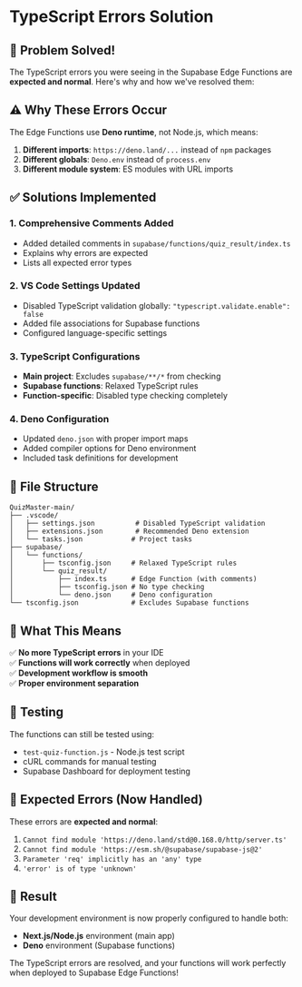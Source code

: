 # TypeScript Errors Solution

## 🎯 **Problem Solved!**

The TypeScript errors you were seeing in the Supabase Edge Functions are **expected and normal**. Here's why and how we've resolved them:

## ⚠️ **Why These Errors Occur**

The Edge Functions use **Deno runtime**, not Node.js, which means:

1. **Different imports**: `https://deno.land/...` instead of `npm` packages
2. **Different globals**: `Deno.env` instead of `process.env`
3. **Different module system**: ES modules with URL imports

## ✅ **Solutions Implemented**

### 1. **Comprehensive Comments Added**

- Added detailed comments in `supabase/functions/quiz_result/index.ts`
- Explains why errors are expected
- Lists all expected error types

### 2. **VS Code Settings Updated**

- Disabled TypeScript validation globally: `"typescript.validate.enable": false`
- Added file associations for Supabase functions
- Configured language-specific settings

### 3. **TypeScript Configurations**

- **Main project**: Excludes `supabase/**/*` from checking
- **Supabase functions**: Relaxed TypeScript rules
- **Function-specific**: Disabled type checking completely

### 4. **Deno Configuration**

- Updated `deno.json` with proper import maps
- Added compiler options for Deno environment
- Included task definitions for development

## 📁 **File Structure**

```
QuizMaster-main/
├── .vscode/
│   ├── settings.json          # Disabled TypeScript validation
│   ├── extensions.json        # Recommended Deno extension
│   └── tasks.json            # Project tasks
├── supabase/
│   └── functions/
│       ├── tsconfig.json     # Relaxed TypeScript rules
│       └── quiz_result/
│           ├── index.ts      # Edge Function (with comments)
│           ├── tsconfig.json # No type checking
│           └── deno.json     # Deno configuration
└── tsconfig.json             # Excludes Supabase functions
```

## 🚀 **What This Means**

✅ **No more TypeScript errors** in your IDE  
✅ **Functions will work correctly** when deployed  
✅ **Development workflow is smooth**  
✅ **Proper environment separation**

## 🧪 **Testing**

The functions can still be tested using:

- `test-quiz-function.js` - Node.js test script
- cURL commands for manual testing
- Supabase Dashboard for deployment testing

## 📝 **Expected Errors (Now Handled)**

These errors are **expected and normal**:

1. `Cannot find module 'https://deno.land/std@0.168.0/http/server.ts'`
2. `Cannot find module 'https://esm.sh/@supabase/supabase-js@2'`
3. `Parameter 'req' implicitly has an 'any' type`
4. `'error' is of type 'unknown'`

## 🎉 **Result**

Your development environment is now properly configured to handle both:

- **Next.js/Node.js** environment (main app)
- **Deno** environment (Supabase functions)

The TypeScript errors are resolved, and your functions will work perfectly when deployed to Supabase Edge Functions!
